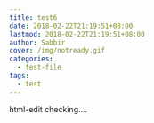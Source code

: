 ```yaml
---
title: test6
date: 2018-02-22T21:19:51+08:00
lastmod: 2018-02-22T21:19:51+08:00
author: Sabbir
cover: /img/notready.gif
categories:
  - test-file
tags:
  - test
---
```




<!--more-->

html-edit checking....

